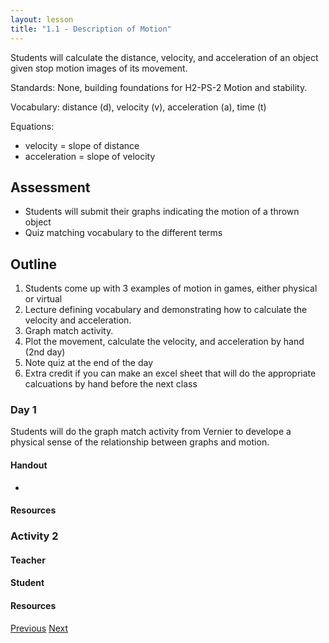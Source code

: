 ```yaml
---
layout: lesson
title: "1.1 - Description of Motion"
---
```

<script src="https://cdn.mathjax.org/mathjax/latest/MathJax.js?config=TeX-AMS-MML_HTMLorMML" type="text/javascript"></script>

<!--<center>
<img src="images/pt-row-col.png" alt="drawing" width="90%"/>
</center>
-->
Students will calculate the distance, velocity, and acceleration of an object given stop motion images of its movement.

Standards: None, building foundations for H2-PS-2 Motion and stability.

Vocabulary: distance (d), velocity (v), acceleration (a), time (t)

Equations:
  
  * velocity = slope of distance
  * acceleration = slope of velocity

<!--more-->
## Assessment
  * Students will submit their graphs indicating the motion of a thrown object
  * Quiz matching vocabulary to the different terms


## Outline

  1. Students come up with 3 examples of motion in games, either physical or virtual
  2. Lecture defining vocabulary and demonstrating how to calculate the velocity and acceleration.
  3. Graph match activity.
  4. Plot the movement, calculate the velocity, and acceleration by hand (2nd day)
  5. Note quiz at the end of the day
  6. Extra credit if you can make an excel sheet that will do the appropriate calcuations by hand before the next class

### Day 1
Students will do the graph match activity from Vernier to develope a physical sense of the relationship between graphs and motion.

#### Handout
  * 


#### Resources

### Activity 2
#### Teacher

#### Student

#### Resources



[Previous](./1.0-description)
[Next](./1.2-forces)

